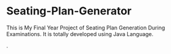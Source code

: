 # Seating-Plan-Generator

This is My Final Year Project of Seating Plan Generation During Examinations. It is totally developed using Java Language.









































































































































.






































